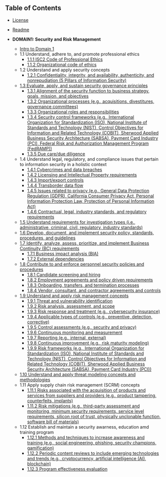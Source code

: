 ## Table of Contents

- [License](LICENSE.md)
- [Readme](README.md)

- **DOMAIN1: Security and Risk Management**
  - [Intro to Domain 1](https://github.com/lorenzoleonelli/CISSP-Zero-to-Hero/blob/main/DOMAIN1%3A%20Security%20and%20Risk%20Management/1.0%20Preface.md#preface)
  - 1.1 Understand, adhere to, and promote professional ethics
     - [1.1.1 ISC2 Code of Professional Ethics](https://github.com/lorenzoleonelli/CISSP-Zero-to-Hero/blob/main/DOMAIN1%3A%20Security%20and%20Risk%20Management/1.01%20Understand%2C%20adhere%20to%2C%20and%20promote%20professional%20ethics.md#111-isc2-code-of-professional-ethics)
     - [1.1.2 Organizational code of ethics](https://github.com/lorenzoleonelli/CISSP-Zero-to-Hero/blob/main/DOMAIN1%3A%20Security%20and%20Risk%20Management/1.01%20Understand%2C%20adhere%20to%2C%20and%20promote%20professional%20ethics.md#112-organizational-code-of-ethics)
  - 1.2 Understand and apply security concepts
     - [1.2.1 Confidentiality, integrity, and availability, authenticity, and nonrepudiation (5 Pillars of Information Security)](https://github.com/lorenzoleonelli/CISSP-Zero-to-Hero/blob/main/DOMAIN1%3A%20Security%20and%20Risk%20Management/1.02%20Understand%20and%20apply%20security%20concepts.md#121-confidentiality-integrity-and-availability-authenticity-and-nonrepudiation-5-pillars-of-information-security)
  - [1.3 Evaluate, apply, and sustain security governance principles](https://github.com/lorenzoleonelli/CISSP-Zero-to-Hero/blob/main/DOMAIN1%3A%20Security%20and%20Risk%20Management/1.03%20Evaluate%2C%20apply%2C%20and%20sustain%20security%20governance%20principles.md#13-evaluate-apply-and-sustain-security-governance-principles)
     - [1.3.1 Alignment of the security function to business strategy, goals, mission, and objectives](https://github.com/lorenzoleonelli/CISSP-Zero-to-Hero/blob/main/DOMAIN1%3A%20Security%20and%20Risk%20Management/1.03%20Evaluate%2C%20apply%2C%20and%20sustain%20security%20governance%20principles.md#131-alignment-of-the-security-function-to-business-strategy-goals-mission-and-objectives)
     - [1.3.2 Organizational processes (e.g., acquisitions, divestitures, governance committees)](https://github.com/lorenzoleonelli/CISSP-Zero-to-Hero/blob/main/DOMAIN1%3A%20Security%20and%20Risk%20Management/1.03%20Evaluate%2C%20apply%2C%20and%20sustain%20security%20governance%20principles.md#132-organizational-processes-eg-acquisitions-divestitures-governance-committees)
     - [1.3.3 Organizational roles and responsibilities](https://github.com/lorenzoleonelli/CISSP-Zero-to-Hero/blob/main/DOMAIN1%3A%20Security%20and%20Risk%20Management/1.03%20Evaluate%2C%20apply%2C%20and%20sustain%20security%20governance%20principles.md#133-organizational-roles-and-responsibilities)
     - [1.3.4 Security control frameworks (e.g., International Organization for Standardization (ISO), National Institute of Standards and Technology (NIST), Control Objectives for Information and Related Technology (COBIT), Sherwood Applied Business Security Architecture (SABSA), Payment Card Industry (PCI), Federal Risk and Authorization Management Program (FedRAMP))](https://github.com/lorenzoleonelli/CISSP-Zero-to-Hero/blob/main/DOMAIN1%3A%20Security%20and%20Risk%20Management/1.03%20Evaluate%2C%20apply%2C%20and%20sustain%20security%20governance%20principles.md#134-security-control-frameworks-eg-international-organization-for-standardization-iso-national-institute-of-standards-and-technology-nist-control-objectives-for-information-and-related-technology-cobit-sherwood-applied-business-security-architecture-sabsa-payment-card-industry-pci-federal-risk-and-authorization-management-program-fedramp)
     - [1.3.5 Due care/due diligence](https://github.com/lorenzoleonelli/CISSP-Zero-to-Hero/blob/main/DOMAIN1%3A%20Security%20and%20Risk%20Management/1.03%20Evaluate%2C%20apply%2C%20and%20sustain%20security%20governance%20principles.md#135-due-caredue-diligence)
  - 1.4 Understand legal, regulatory, and compliance issues that pertain to information security in a holistic context
     - [1.4.1 Cybercrimes and data breaches](https://github.com/lorenzoleonelli/CISSP-Zero-to-Hero/blob/main/DOMAIN1%3A%20Security%20and%20Risk%20Management/1.04%20Understand%20legal%2C%20regulatory%2C%20and%20compliance%20issues%20that%20pertain%20to%20information%20security%20in%20a%20holistic%20context.md#141-cybercrimes-and-data-breaches)
     - [1.4.2 Licensing and Intellectual Property requirements](https://github.com/lorenzoleonelli/CISSP-Zero-to-Hero/blob/main/DOMAIN1%3A%20Security%20and%20Risk%20Management/1.04%20Understand%20legal%2C%20regulatory%2C%20and%20compliance%20issues%20that%20pertain%20to%20information%20security%20in%20a%20holistic%20context.md#142-licensing-and-intellectual-property-requirements)
     - [1.4.3 Import/export controls](https://github.com/lorenzoleonelli/CISSP-Zero-to-Hero/blob/main/DOMAIN1%3A%20Security%20and%20Risk%20Management/1.04%20Understand%20legal%2C%20regulatory%2C%20and%20compliance%20issues%20that%20pertain%20to%20information%20security%20in%20a%20holistic%20context.md#143-importexport-controls)
     - [1.4.4 Transborder data flow](https://github.com/lorenzoleonelli/CISSP-Zero-to-Hero/blob/main/DOMAIN1%3A%20Security%20and%20Risk%20Management/1.04%20Understand%20legal%2C%20regulatory%2C%20and%20compliance%20issues%20that%20pertain%20to%20information%20security%20in%20a%20holistic%20context.md#144-transborder-data-flow)
     - [1.4.5 Issues related to privacy (e.g., General Data Protection Regulation (GDPR), California Consumer Privacy Act, Personal Information Protection Law, Protection of Personal Information Act)](https://github.com/lorenzoleonelli/CISSP-Zero-to-Hero/blob/main/DOMAIN1%3A%20Security%20and%20Risk%20Management/1.04%20Understand%20legal%2C%20regulatory%2C%20and%20compliance%20issues%20that%20pertain%20to%20information%20security%20in%20a%20holistic%20context.md#145-issues-related-to-privacy-eg-general-data-protection-regulation-gdpr-california-consumer-privacy-act-personal-information-protection-law-protection-of-personal-information-act)
     - [1.4.6 Contractual, legal, industry standards, and regulatory requirements](https://github.com/lorenzoleonelli/CISSP-Zero-to-Hero/blob/main/DOMAIN1%3A%20Security%20and%20Risk%20Management/1.04%20Understand%20legal%2C%20regulatory%2C%20and%20compliance%20issues%20that%20pertain%20to%20information%20security%20in%20a%20holistic%20context.md#146-contractual-legal-industry-standards-and-regulatory-requirements)
  - [1.5 Understand requirements for investigation types (i.e., administrative, criminal, civil, regulatory, industry standards)](https://github.com/lorenzoleonelli/CISSP-Zero-to-Hero/blob/main/DOMAIN1%3A%20Security%20and%20Risk%20Management/1.05%20Understand%20requirements%20for%20investigation%20types%20(i.e.%2C%20administrative%2C%20criminal%2C%20civil%2C%20regulatory%2C%20industry%20standards).md#15-understand-requirements-for-investigation-types-ie-administrative-criminal-civil-regulatory-industry-standards)
  - [1.6 Develop, document, and implement security policy, standards, procedures, and guidelines](https://github.com/lorenzoleonelli/CISSP-Zero-to-Hero/blob/main/DOMAIN1%3A%20Security%20and%20Risk%20Management/1.06%20Develop%2C%20document%2C%20and%20implement%20security%20policy%2C%20standards%2C%20procedures%2C%20and%20guidelines.md#16-develop-document-and-implement-security-policy-standards-procedures-and-guidelines)
  - [1.7 Identify, analyze, assess, prioritize, and implement Business Continuity (BC) requirements](https://github.com/lorenzoleonelli/CISSP-Zero-to-Hero/blob/main/DOMAIN1%3A%20Security%20and%20Risk%20Management/1.07%20Identify%2C%20analyze%2C%20assess%2C%20prioritize%2C%20and%20implement%20Business%20Continuity%20(BC)%20requirements.md#17-identify-analyze-assess-prioritize-and-implement-business-continuity-bc-requirements)
    - [1.7.1 Business impact analysis (BIA)](https://github.com/lorenzoleonelli/CISSP-Zero-to-Hero/blob/main/DOMAIN1%3A%20Security%20and%20Risk%20Management/1.07%20Identify%2C%20analyze%2C%20assess%2C%20prioritize%2C%20and%20implement%20Business%20Continuity%20(BC)%20requirements.md#171-business-impact-analysis-bia)
    - [1.7.2 External dependencies](https://github.com/lorenzoleonelli/CISSP-Zero-to-Hero/blob/main/DOMAIN1%3A%20Security%20and%20Risk%20Management/1.07%20Identify%2C%20analyze%2C%20assess%2C%20prioritize%2C%20and%20implement%20Business%20Continuity%20(BC)%20requirements.md#172-external-dependencies)
  - [1.8 Contribute to and enforce personnel security policies and procedures](https://github.com/lorenzoleonelli/CISSP-Zero-to-Hero/blob/main/DOMAIN1%3A%20Security%20and%20Risk%20Management/1.08%20Contribute%20to%20and%20enforce%20personnel%20security%20policies%20and%20procedures.md#18-contribute-to-and-enforce-personnel-security-policies-and-procedures)
    - [1.8.1 Candidate screening and hiring](https://github.com/lorenzoleonelli/CISSP-Zero-to-Hero/blob/main/DOMAIN1%3A%20Security%20and%20Risk%20Management/1.08%20Contribute%20to%20and%20enforce%20personnel%20security%20policies%20and%20procedures.md#181-candidate-screening-and-hiring)
    - [1.8.2 Employment agreements and policy driven requirements](https://github.com/lorenzoleonelli/CISSP-Zero-to-Hero/blob/main/DOMAIN1%3A%20Security%20and%20Risk%20Management/1.08%20Contribute%20to%20and%20enforce%20personnel%20security%20policies%20and%20procedures.md#182-employment-agreements-and-policy-driven-requirements)
    - [1.8.3 Onboarding, transfers, and termination processes](https://github.com/lorenzoleonelli/CISSP-Zero-to-Hero/blob/main/DOMAIN1%3A%20Security%20and%20Risk%20Management/1.08%20Contribute%20to%20and%20enforce%20personnel%20security%20policies%20and%20procedures.md#183-onboarding-transfers-and-termination-processes)
    - [1.8.4 Vendor, consultant, and contractor agreements and controls](https://github.com/lorenzoleonelli/CISSP-Zero-to-Hero/blob/main/DOMAIN1%3A%20Security%20and%20Risk%20Management/1.08%20Contribute%20to%20and%20enforce%20personnel%20security%20policies%20and%20procedures.md#184-vendor-consultant-and-contractor-agreements-and-controls)
  - [1.9 Understand and apply risk management concepts](https://github.com/lorenzoleonelli/CISSP-Zero-to-Hero/blob/main/DOMAIN1%3A%20Security%20and%20Risk%20Management/1.09%20Understand%20and%20apply%20risk%20management%20concepts.md#19-understand-and-apply-risk-management-concepts)
    - [1.9.1 Threat and vulnerability identification](https://github.com/lorenzoleonelli/CISSP-Zero-to-Hero/blob/main/DOMAIN1%3A%20Security%20and%20Risk%20Management/1.09%20Understand%20and%20apply%20risk%20management%20concepts.md#191-threat-and-vulnerability-identification)
    - [1.9.2 Risk analysis, assessment, and scope](https://github.com/lorenzoleonelli/CISSP-Zero-to-Hero/blob/main/DOMAIN1%3A%20Security%20and%20Risk%20Management/1.09%20Understand%20and%20apply%20risk%20management%20concepts.md#192-risk-analysis-assessment-and-scope)
    - [1.9.3 Risk response and treatment (e.g., cybersecurity insurance)](https://github.com/lorenzoleonelli/CISSP-Zero-to-Hero/blob/main/DOMAIN1%3A%20Security%20and%20Risk%20Management/1.09%20Understand%20and%20apply%20risk%20management%20concepts.md#193-risk-response-and-treatment-eg-cybersecurity-insurance)
    - [1.9.4 Applicable types of controls (e.g., preventive, detection, corrective)](https://github.com/lorenzoleonelli/CISSP-Zero-to-Hero/blob/main/DOMAIN1%3A%20Security%20and%20Risk%20Management/1.09%20Understand%20and%20apply%20risk%20management%20concepts.md#194-applicable-types-of-controls-eg-preventive-detection-corrective)
    - [1.9.5 Control assessments (e.g., security and privacy)](https://github.com/lorenzoleonelli/CISSP-Zero-to-Hero/blob/main/DOMAIN1%3A%20Security%20and%20Risk%20Management/1.09%20Understand%20and%20apply%20risk%20management%20concepts.md#195-control-assessments-eg-security-and-privacy)
    - [1.9.6 Continuous monitoring and measurement](https://github.com/lorenzoleonelli/CISSP-Zero-to-Hero/blob/main/DOMAIN1%3A%20Security%20and%20Risk%20Management/1.09%20Understand%20and%20apply%20risk%20management%20concepts.md#196-continuous-monitoring-and-measurement)
    - [1.9.7 Reporting (e.g., internal, external)](https://github.com/lorenzoleonelli/CISSP-Zero-to-Hero/blob/main/DOMAIN1%3A%20Security%20and%20Risk%20Management/1.09%20Understand%20and%20apply%20risk%20management%20concepts.md#197-reporting-eg-internal-external)
    - [1.9.8 Continuous improvement (e.g., risk maturity modeling)](https://github.com/lorenzoleonelli/CISSP-Zero-to-Hero/blob/main/DOMAIN1%3A%20Security%20and%20Risk%20Management/1.09%20Understand%20and%20apply%20risk%20management%20concepts.md#198-continuous-improvement-eg-risk-maturity-modeling)
    - [1.9.9 Risk frameworks (e.g., International Organization for Standardization (ISO), National Institute of Standards and Technology (NIST), Control Objectives for Information and Related Technology (COBIT), Sherwood Applied Business Security Architecture (SABSA), Payment Card Industry (PCI))](https://github.com/lorenzoleonelli/CISSP-Zero-to-Hero/blob/main/DOMAIN1%3A%20Security%20and%20Risk%20Management/1.09%20Understand%20and%20apply%20risk%20management%20concepts.md#199-risk-frameworks-eg-international-organization-for-standardization-iso-national-institute-of-standards-and-technology-nist-control-objectives-for-information-and-related-technology-cobit-sherwood-applied-business-security-architecture-sabsa-payment-card-industry-pci)
  - [1.10 Understand and apply threat modeling concepts and methodologies](https://github.com/lorenzoleonelli/CISSP-Zero-to-Hero/blob/main/DOMAIN1%3A%20Security%20and%20Risk%20Management/1.10%20Understand%20and%20apply%20threat%20modeling%20concepts%20and%20methodologies.md#110-understand-and-apply-threat-modeling-concepts-and-methodologies)
  - 1.11 Apply supply chain risk management (SCRM) concepts
    - [1.11.1 Risks associated with the acquisition of products and services from suppliers and providers (e.g., product tampering, counterfeits, implants)](https://github.com/lorenzoleonelli/CISSP-Zero-to-Hero/blob/main/DOMAIN1%3A%20Security%20and%20Risk%20Management/1.11%20Apply%20supply%20chain%20risk%20management%20(SCRM)%20concepts.md#1111-risks-associated-with-the-acquisition-of-products-and-services-from-suppliers-and-providers-eg-product-tampering-counterfeits-implants)
    - [1.11.2 Risk mitigations (e.g., third-party assessment and monitoring, minimum security requirements, service level requirements, silicon root of trust, physically unclonable function, software bill of materials)](https://github.com/lorenzoleonelli/CISSP-Zero-to-Hero/blob/main/DOMAIN1%3A%20Security%20and%20Risk%20Management/1.11%20Apply%20supply%20chain%20risk%20management%20(SCRM)%20concepts.md#1112-risk-mitigations-eg-third-party-assessment-and-monitoring-minimum-security-requirements-service-level-requirements-silicon-root-of-trust-physically-unclonable-function-software-bill-of-materials)
  - 1.12 Establish and maintain a security awarness, education amd training program
    - [1.12.1 Methods and techniques to increase awareness and training (e.g., social engineering, phishing, security champions, gamification)](https://github.com/lorenzoleonelli/CISSP-Zero-to-Hero/blob/main/DOMAIN1%3A%20Security%20and%20Risk%20Management/1.12%20Establish%20and%20maintain%20a%20security%20awareness%2C%20education%2C%20and%20training%20program.md#1121-methods-and-techniques-to-increase-awareness-and-training-eg-social-engineering-phishing-security-champions-gamification)
    - [1.12.2 Periodic content reviews to include emerging technologies and trends (e.g., cryptocurrency, artificial intelligence (AI), blockchain)](https://github.com/lorenzoleonelli/CISSP-Zero-to-Hero/blob/main/DOMAIN1%3A%20Security%20and%20Risk%20Management/1.12%20Establish%20and%20maintain%20a%20security%20awareness%2C%20education%2C%20and%20training%20program.md#1122-periodic-content-reviews-to-include-emerging-technologies-and-trends-eg-cryptocurrency-artificial-intelligence-ai-blockchain)
    - [1.12.3 Program effectiveness evaluation](https://github.com/lorenzoleonelli/CISSP-Zero-to-Hero/blob/main/DOMAIN1%3A%20Security%20and%20Risk%20Management/1.12%20Establish%20and%20maintain%20a%20security%20awareness%2C%20education%2C%20and%20training%20program.md#1123-program-effectiveness-evaluation)        



